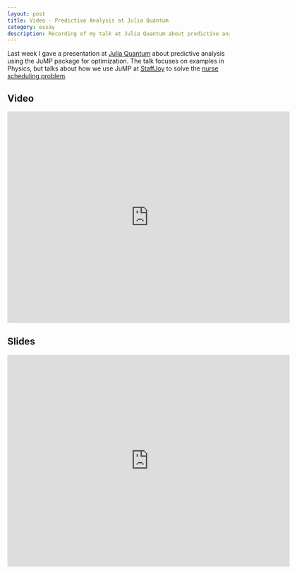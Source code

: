 ```yaml
---
layout: post
title: Video - Predictive Analysis at Julia Quantum
category: essay
description: Recording of my talk at Julia Quantum about predictive analysis in Julia
---
```


Last week I gave a presentation at [Julia Quantum](http://juliaquantum.github.io) about predictive analysis using the JuMP package for optimization. The talk focuses on examples in Physics, but talks about how we use JuMP at [StaffJoy](https://www.staffjoy.com) to solve the [nurse scheduling problem](https://en.wikipedia.org/wiki/Nurse_scheduling_problem).

## Video

<iframe width="640" height="480" src="https://www.youtube-nocookie.com/embed/MANoOghiCbQ" frameborder="0" allowfullscreen></iframe>


## Slides

<iframe src="https://docs.google.com/presentation/d/1opWpSlkQvTcJbXfgzWbxlymA9fBgkqpEO_cxUFKHvJw/embed?start=false&loop=false&delayms=3000" frameborder="0" width="640" height="480" allowfullscreen="true" mozallowfullscreen="true" webkitallowfullscreen="true"></iframe>

